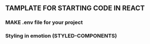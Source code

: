 ## TAMPLATE FOR STARTING  CODE IN REACT


### MAKE .env file for your project

### Styling in emotion (STYLED-COMPONENTS)